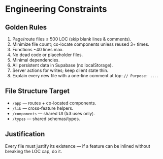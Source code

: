 # Engineering Constraints

## Golden Rules
1. Page/route files ≤ 500 LOC (skip blank lines & comments).
2. Minimize file count; co-locate components unless reused 3+ times.
3. Functions ~40 lines max.
4. No dead code or placeholder files.
5. Minimal dependencies.
6. All persistent data in Supabase (no localStorage).
7. Server actions for writes; keep client state thin.
8. Explain every new file with a one-line comment at top: `// Purpose: ...`.

## File Structure Target
- `/app` — routes + co-located components.
- `/lib` — cross-feature helpers.
- `/components` — shared UI (≥3 uses only).
- `/types` — shared schemas/types.

## Justification
Every file must justify its existence — if a feature can be inlined without breaking the LOC cap, do it.